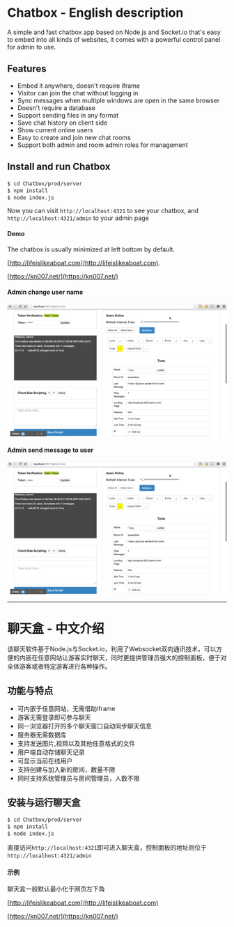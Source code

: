 # Chatbox - English description


A simple and fast chatbox app based on Node.js and Socket.io that's easy to embed into all kinds of websites, it comes with a powerful control panel for admin to use.


## Features

* Embed it anywhere, doesn't require iframe
* Visitor can join the chat without logging in
* Sync messages when multiple windows are open in the same browser
* Doesn't require a database
* Support sending files in any format
* Save chat history on client side
* Show current online users
* Easy to create and join new chat rooms
* Support both admin and room admin roles for management

## Install and run Chatbox

```
$ cd Chatbox/prod/server
$ npm install
$ node index.js
```


Now you can visit `http://localhost:4321` to see your chatbox, and `http://localhost:4321/admin` to your admin page


#### Demo

The chatbox is usually minimized at left bottom by default.

[http://lifeislikeaboat.com](http://lifeislikeaboat.com). 

[https://kn007.net/](https://kn007.net/)




#### Admin change user name

![screenshot](/screenshots/adminChangeName.gif?raw=true "Screenshot")

#### Admin send message to user

![screenshot](/screenshots/adminMsg.gif?raw=true "Screenshot")


-----------------------------------------------------------

# 聊天盒 - 中文介绍


该聊天软件基于Node.js与Socket.io，利用了Websocket双向通讯技术，可以方便的内嵌在任意网站让游客实时聊天，同时更提供管理员强大的控制面板，便于对全体游客或者特定游客进行各种操作。


## 功能与特点

* 可内嵌于任意网站，无需借助iframe
* 游客无需登录即可参与聊天
* 同一浏览器打开的多个聊天窗口自动同步聊天信息
* 服务器无需数据库
* 支持发送图片,视频以及其他任意格式的文件
* 用户端自动存储聊天记录
* 可显示当前在线用户
* 支持创建与加入新的房间，数量不限
* 同时支持系统管理员与房间管理员，人数不限

## 安装与运行聊天盒

```
$ cd Chatbox/prod/server
$ npm install
$ node index.js
```

直接访问`http://localhost:4321`即可进入聊天盒，控制面板的地址则位于`http://localhost:4321/admin`

#### 示例

聊天盒一般默认最小化于网页左下角

[http://lifeislikeaboat.com](http://lifeislikeaboat.com) 

[https://kn007.net/](https://kn007.net/)
